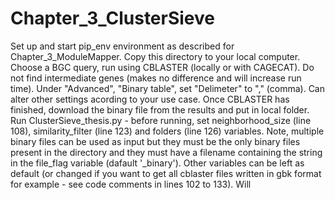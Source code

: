 # Chapter_3_ClusterSieve
Set up and start pip_env environment as described for Chapter_3_ModuleMapper.  Copy this directory to your local computer.  Choose a BGC query, run using CBLASTER (locally or with CAGECAT).  Do not find intermediate genes (makes no difference and will increase run time).  Under "Advanced", "Binary table", set "Delimeter" to "," (comma).  Can alter other settings acording to your use case.  Once CBLASTER has finished, download the binary file from the results and put in local folder.  Run ClusterSieve_thesis.py - before running, set neighborhood_size (line 108), similarity_filter (line 123) and folders (line 126) variables. Note, multiple binary files can be used as input but they must be the only binary files present in the directory and they must have a filename containing the string in the file_flag variable (dafault '_binary').  Other variables can be left as default (or changed if you want to get all cblaster files written in gbk format for example - see code comments in lines 102 to 133). Will 
